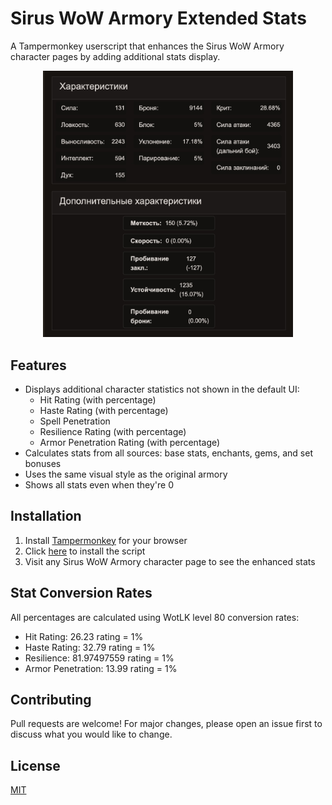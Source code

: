 # Sirus WoW Armory Extended Stats
A Tampermonkey userscript that enhances the Sirus WoW Armory character pages by adding additional stats display.

<p align="center">
  <img src="https://github.com/TurboKach/wow-sirus-extended-armory/raw/master/screenshots/preview.jpg" width="400">
</p>

## Features
- Displays additional character statistics not shown in the default UI:
  - Hit Rating (with percentage)
  - Haste Rating (with percentage)
  - Spell Penetration
  - Resilience Rating (with percentage)
  - Armor Penetration Rating (with percentage)
- Calculates stats from all sources: base stats, enchants, gems, and set bonuses
- Uses the same visual style as the original armory
- Shows all stats even when they're 0
## Installation
1. Install [Tampermonkey](https://www.tampermonkey.net/) for your browser
2. Click [here](https://github.com/TurboKach/wow-sirus-extended-armory/raw/refs/heads/master/sirus-wow-extended-stats.user.js) to install the script
3. Visit any Sirus WoW Armory character page to see the enhanced stats
## Stat Conversion Rates
All percentages are calculated using WotLK level 80 conversion rates:
- Hit Rating: 26.23 rating = 1%
- Haste Rating: 32.79 rating = 1%
- Resilience: 81.97497559 rating = 1%
- Armor Penetration: 13.99 rating = 1%
## Contributing
Pull requests are welcome! For major changes, please open an issue first to discuss what you would like to change.
## License
[MIT](LICENSE)
